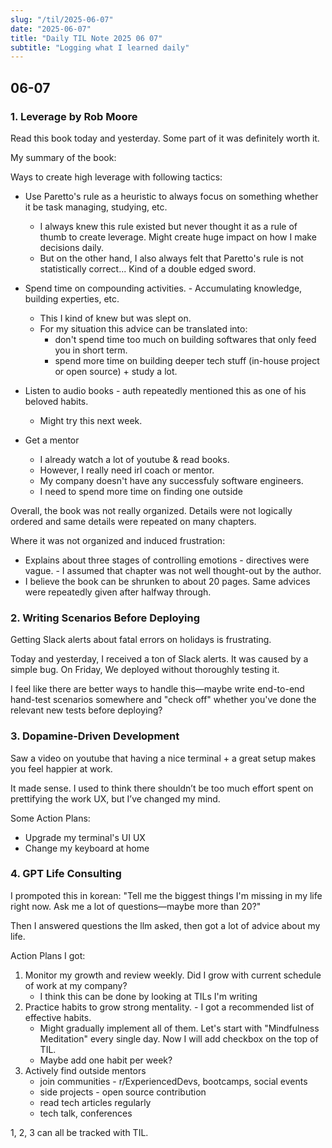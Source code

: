 ```yaml
---
slug: "/til/2025-06-07"
date: "2025-06-07"
title: "Daily TIL Note 2025 06 07"
subtitle: "Logging what I learned daily"
---
```


## 06-07

### 1. Leverage by Rob Moore

Read this book today and yesterday. Some part of it was definitely worth it.

My summary of the book:

Ways to create high leverage with following tactics:

- Use Paretto's rule as a heuristic to always focus on something whether it be task managing, studying, etc.

  - I always knew this rule existed but never thought it as a rule of thumb to create leverage. Might create huge impact on how I make decisions daily.
  - But on the other hand, I also always felt that Paretto's rule is not statistically correct... Kind of a double edged sword.

- Spend time on compounding activities. - Accumulating knowledge, building experties, etc.

  - This I kind of knew but was slept on.
  - For my situation this advice can be translated into:
    - don't spend time too much on building softwares that only feed you in short term.
    - spend more time on building deeper tech stuff (in-house project or open source) + study a lot.

- Listen to audio books - auth repeatedly mentioned this as one of his beloved habits.

  - Might try this next week.

- Get a mentor
  - I already watch a lot of youtube & read books.
  - However, I really need irl coach or mentor.
  - My company doesn't have any successfuly software engineers.
  - I need to spend more time on finding one outside

Overall, the book was not really organized. Details were not logically ordered and same details were repeated on many chapters.

Where it was not organized and induced frustration:

- Explains about three stages of controlling emotions - directives were vague. - I assumed that chapter was not well thought-out by the author.
- I believe the book can be shrunken to about 20 pages. Same advices were repeatedly given after halfway through.

### 2. Writing Scenarios Before Deploying

Getting Slack alerts about fatal errors on holidays is frustrating.

Today and yesterday, I received a ton of Slack alerts. It was caused by a simple bug. On Friday, We deployed without thoroughly testing it.

I feel like there are better ways to handle this—maybe write end-to-end hand-test scenarios somewhere and "check off" whether you've done the relevant new tests before deploying?

### 3. Dopamine-Driven Development

Saw a video on youtube that having a nice terminal + a great setup makes you feel happier at work.

It made sense. I used to think there shouldn’t be too much effort spent on prettifying the work UX, but I’ve changed my mind.

Some Action Plans:

- Upgrade my terminal's UI UX
- Change my keyboard at home

### 4. GPT Life Consulting

I prompoted this in korean: "Tell me the biggest things I'm missing in my life right now. Ask me a lot of questions—maybe more than 20?"

Then I answered questions the llm asked, then got a lot of advice about my life.

Action Plans I got:

1. Monitor my growth and review weekly. Did I grow with current schedule of work at my company?
   - I think this can be done by looking at TILs I'm writing
2. Practice habits to grow strong mentality. - I got a recommended list of effective habits.
   - Might gradually implement all of them. Let's start with "Mindfulness Meditation" every single day. Now I will add checkbox on the top of TIL.
   - Maybe add one habit per week?
3. Actively find outside mentors
   - join communities - r/ExperiencedDevs, bootcamps, social events
   - side projects - open source contribution
   - read tech articles regularly
   - tech talk, conferences

1, 2, 3 can all be tracked with TIL.

